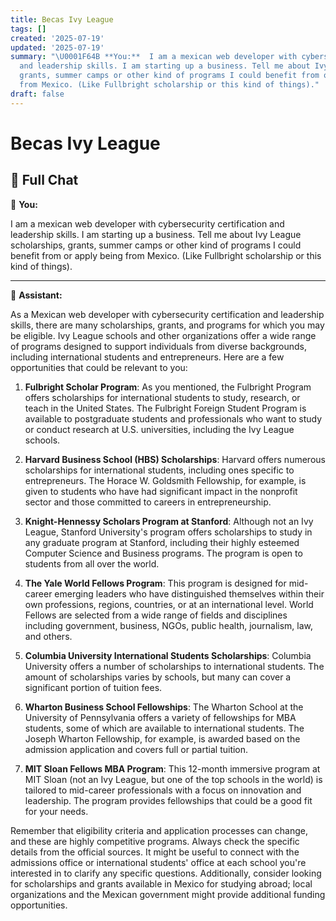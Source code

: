 ```yaml
---
title: Becas Ivy League
tags: []
created: '2025-07-19'
updated: '2025-07-19'
summary: "\U0001F64B **You:**  I am a mexican web developer with cybersecurity certification
  and leadership skills. I am starting up a business. Tell me about Ivy League scholarships,
  grants, summer camps or other kind of programs I could benefit from or apply being
  from Mexico. (Like Fullbright scholarship or this kind of things)."
draft: false
---
```


# Becas Ivy League

## 🧠 Full Chat

🙋 **You:**

I am a mexican web developer with cybersecurity certification and leadership skills. I am starting up a business. Tell me about Ivy League scholarships, grants, summer camps or other kind of programs I could benefit from or apply being from Mexico. (Like Fullbright scholarship or this kind of things).

---

🤖 **Assistant:**

As a Mexican web developer with cybersecurity certification and leadership skills, there are many scholarships, grants, and programs for which you may be eligible. Ivy League schools and other organizations offer a wide range of programs designed to support individuals from diverse backgrounds, including international students and entrepreneurs. Here are a few opportunities that could be relevant to you:

1. **Fulbright Scholar Program**: As you mentioned, the Fulbright Program offers scholarships for international students to study, research, or teach in the United States. The Fulbright Foreign Student Program is available to postgraduate students and professionals who want to study or conduct research at U.S. universities, including the Ivy League schools.

2. **Harvard Business School (HBS) Scholarships**: Harvard offers numerous scholarships for international students, including ones specific to entrepreneurs. The Horace W. Goldsmith Fellowship, for example, is given to students who have had significant impact in the nonprofit sector and those committed to careers in entrepreneurship.

3. **Knight-Hennessy Scholars Program at Stanford**: Although not an Ivy League, Stanford University's program offers scholarships to study in any graduate program at Stanford, including their highly esteemed Computer Science and Business programs. The program is open to students from all over the world.

4. **The Yale World Fellows Program**: This program is designed for mid-career emerging leaders who have distinguished themselves within their own professions, regions, countries, or at an international level. World Fellows are selected from a wide range of fields and disciplines including government, business, NGOs, public health, journalism, law, and others.

5. **Columbia University International Students Scholarships**: Columbia University offers a number of scholarships to international students. The amount of scholarships varies by schools, but many can cover a significant portion of tuition fees.

6. **Wharton Business School Fellowships**: The Wharton School at the University of Pennsylvania offers a variety of fellowships for MBA students, some of which are available to international students. The Joseph Wharton Fellowship, for example, is awarded based on the admission application and covers full or partial tuition.

7. **MIT Sloan Fellows MBA Program**: This 12-month immersive program at MIT Sloan (not an Ivy League, but one of the top schools in the world) is tailored to mid-career professionals with a focus on innovation and leadership. The program provides fellowships that could be a good fit for your needs.

Remember that eligibility criteria and application processes can change, and these are highly competitive programs. Always check the specific details from the official sources. It might be useful to connect with the admissions office or international students' office at each school you're interested in to clarify any specific questions. Additionally, consider looking for scholarships and grants available in Mexico for studying abroad; local organizations and the Mexican government might provide additional funding opportunities.
